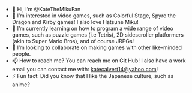 - 👋 Hi, I’m @KateTheMikuFan
- 👀 I’m interested in video games, such as Colorful Stage, Spyro the Dragon and Kirby games! I also love Hatsune Miku!
- 🌱 I’m currently learning on how to program a wide range of video games, such as puzzle games (i.e Tetris), 2D sidescroller platformers (akin to Super Mario Bros), and of course JRPGs!
- 💞️ I’m looking to collaborate on making games with other like-minded people. 
- 📫 How to reach me? You can reach me on Git Hub! I also have a work email you can contact me with: katecalvert14@yahoo.com!
- ⚡ Fun fact: Did you know that I like the Japanese culture, such as anime? 

<!---
KateTheMikuFan/KateTheMikuFan is a ✨ special ✨ repository because its `README.md` (this file) appears on your GitHub profile.
You can click the Preview link to take a look at your changes.
--->
